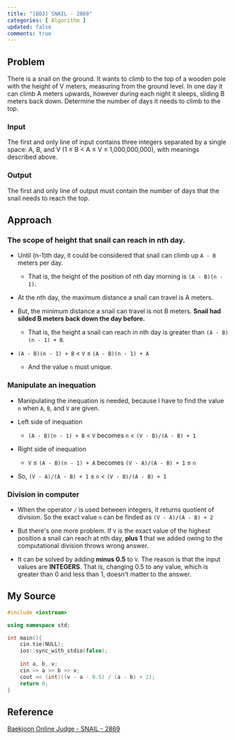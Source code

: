 ```yaml
---
title: "[BOJ] SNAIL - 2869"
categories: [ Algorithm ]
updated: false
comments: true
---
```


## Problem

There is a snail on the ground. It wants to climb to the top of a wooden pole with the height of V meters, measuring from the ground level. In one day it can climb A meters upwards, however during each night it sleeps, sliding B meters back down. Determine the number of days it needs to climb to the top. 

### Input

The first and only line of input contains three integers separated by a single space: A, B, and V (1 ≤ B < A ≤ V ≤ 1,000,000,000), with meanings described above. 

### Output

The first and only line of output must contain the number of days that the snail needs to reach the top. 

## Approach

### The scope of height that snail can reach in nth day.

* Until (n-1)th day, it could be considered that snail can climb up `A - B` meters per day.
  - That is, the height of the position of nth day morning is `(A - B)(n - 1)`. 

* At the nth day, the maximum distance a snail can travel is A meters.

* But, the minimum distance a snail can travel is not B meters. **Snail had silded B meters back down the day before.**
  - That is, the height a snail can reach in nth day is greater than `(A - B)(n - 1) + B`.
  
* `(A - B)(n - 1) + B` < `V` ≤ `(A - B)(n - 1) + A`
  - And the value `n` must unique.
  
### Manipulate an inequation

* Manipulating the inequation is needed, because I have to find the value `n` when `A`, `B`, and `V` are given.

* Left side of inequation
  - `(A - B)(n - 1) + B` < `V` becomes `n` < `(V - B)/(A - B) + 1`

* Right side of inequation
  - `V` ≤ `(A - B)(n - 1) + A` becomes `(V - A)/(A - B) + 1` ≤ `n`
  
* So, `(V - A)/(A - B) + 1` ≤ `n` < `(V - B)/(A - B) + 1`

### Division in computer

* When the operator `/` is used between integers, it returns quotient of division. So the exact value `n` can be finded as `(V - A)/(A - B) + 2`

* But there's one more problem. If `V` is the exact value of the highest position a snail can reach at nth day, **plus 1** that we added owing to the computational division throws wrong answer.

* It can be solved by adding **minus 0.5** to `V`. The reason is that the input values are **INTEGERS**. That is, changing 0.5 to any value, which is greater than 0 and less than 1, doesn't matter to the answer.

## My Source

```cpp
#include <iostream>

using namespace std;

int main(){
    cin.tie(NULL);
    ios::sync_with_stdio(false);
    
    int a, b, v;
    cin >> a >> b >> v;
    cout << (int)((v - a - 0.5) / (a - b) + 2);
    return 0;
}
```

## Reference

[Baekjoon Online Judge - SNAIL - 2869](https://www.acmicpc.net/problem/2869)